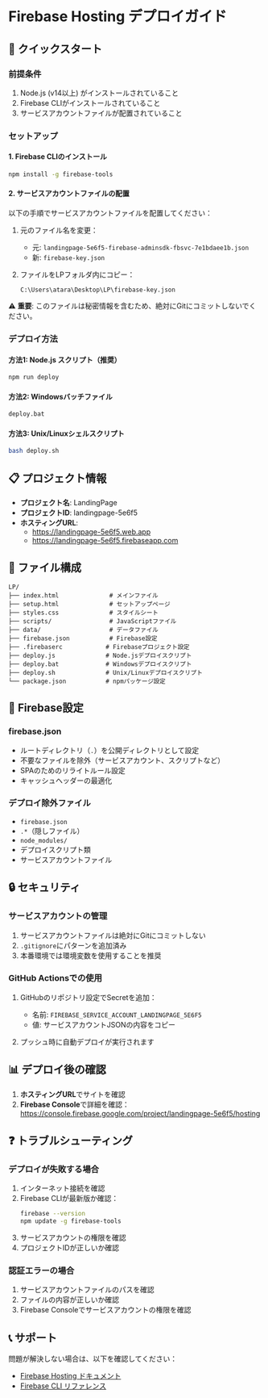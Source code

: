 # Firebase Hosting デプロイガイド

## 🚀 クイックスタート

### 前提条件
1. Node.js (v14以上) がインストールされていること
2. Firebase CLIがインストールされていること
3. サービスアカウントファイルが配置されていること

### セットアップ

#### 1. Firebase CLIのインストール
```bash
npm install -g firebase-tools
```

#### 2. サービスアカウントファイルの配置
以下の手順でサービスアカウントファイルを配置してください：

1. 元のファイル名を変更：
   - 元: `landingpage-5e6f5-firebase-adminsdk-fbsvc-7e1bdaee1b.json`
   - 新: `firebase-key.json`

2. ファイルをLPフォルダ内にコピー：
   ```
   C:\Users\atara\Desktop\LP\firebase-key.json
   ```

⚠️ **重要**: このファイルは秘密情報を含むため、絶対にGitにコミットしないでください。

### デプロイ方法

#### 方法1: Node.js スクリプト（推奨）
```bash
npm run deploy
```

#### 方法2: Windowsバッチファイル
```bash
deploy.bat
```

#### 方法3: Unix/Linuxシェルスクリプト
```bash
bash deploy.sh
```

## 📋 プロジェクト情報

- **プロジェクト名**: LandingPage
- **プロジェクトID**: landingpage-5e6f5
- **ホスティングURL**: 
  - https://landingpage-5e6f5.web.app
  - https://landingpage-5e6f5.firebaseapp.com

## 📁 ファイル構成

```
LP/
├── index.html              # メインファイル
├── setup.html              # セットアップページ
├── styles.css              # スタイルシート
├── scripts/                # JavaScriptファイル
├── data/                   # データファイル
├── firebase.json           # Firebase設定
├── .firebaserc            # Firebaseプロジェクト設定
├── deploy.js              # Node.jsデプロイスクリプト
├── deploy.bat             # Windowsデプロイスクリプト
├── deploy.sh              # Unix/Linuxデプロイスクリプト
└── package.json           # npmパッケージ設定
```

## 🔧 Firebase設定

### firebase.json
- ルートディレクトリ（`.`）を公開ディレクトリとして設定
- 不要なファイルを除外（サービスアカウント、スクリプトなど）
- SPAのためのリライトルール設定
- キャッシュヘッダーの最適化

### デプロイ除外ファイル
- `firebase.json`
- `.*`（隠しファイル）
- `node_modules/`
- デプロイスクリプト類
- サービスアカウントファイル

## 🔒 セキュリティ

### サービスアカウントの管理
1. サービスアカウントファイルは絶対にGitにコミットしない
2. `.gitignore`にパターンを追加済み
3. 本番環境では環境変数を使用することを推奨

### GitHub Actionsでの使用
1. GitHubのリポジトリ設定でSecretを追加：
   - 名前: `FIREBASE_SERVICE_ACCOUNT_LANDINGPAGE_5E6F5`
   - 値: サービスアカウントJSONの内容をコピー

2. プッシュ時に自動デプロイが実行されます

## 📊 デプロイ後の確認

1. **ホスティングURL**でサイトを確認
2. **Firebase Console**で詳細を確認：
   https://console.firebase.google.com/project/landingpage-5e6f5/hosting

## ❓ トラブルシューティング

### デプロイが失敗する場合
1. インターネット接続を確認
2. Firebase CLIが最新版か確認：
   ```bash
   firebase --version
   npm update -g firebase-tools
   ```
3. サービスアカウントの権限を確認
4. プロジェクトIDが正しいか確認

### 認証エラーの場合
1. サービスアカウントファイルのパスを確認
2. ファイルの内容が正しいか確認
3. Firebase Consoleでサービスアカウントの権限を確認

## 📞 サポート

問題が解決しない場合は、以下を確認してください：
- [Firebase Hosting ドキュメント](https://firebase.google.com/docs/hosting)
- [Firebase CLI リファレンス](https://firebase.google.com/docs/cli)
